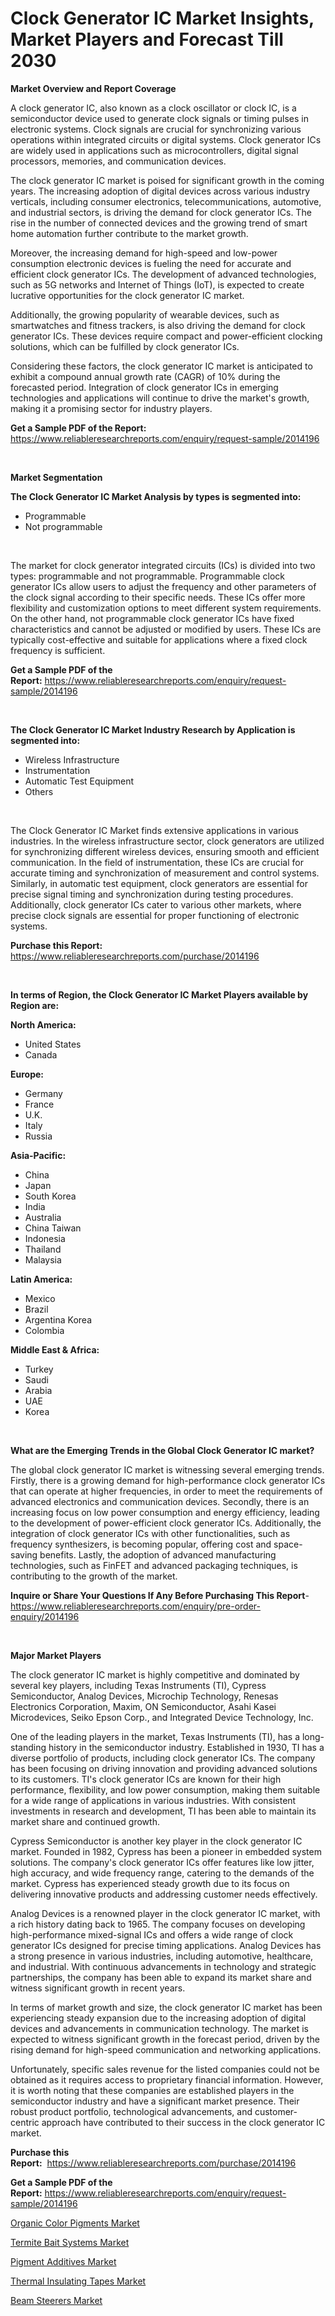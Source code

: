 <p><h1>Clock Generator IC Market Insights, Market Players and Forecast Till 2030</h1></p><p><strong>Market Overview and Report Coverage</strong></p>
<p><p>A clock generator IC, also known as a clock oscillator or clock IC, is a semiconductor device used to generate clock signals or timing pulses in electronic systems. Clock signals are crucial for synchronizing various operations within integrated circuits or digital systems. Clock generator ICs are widely used in applications such as microcontrollers, digital signal processors, memories, and communication devices.</p><p>The clock generator IC market is poised for significant growth in the coming years. The increasing adoption of digital devices across various industry verticals, including consumer electronics, telecommunications, automotive, and industrial sectors, is driving the demand for clock generator ICs. The rise in the number of connected devices and the growing trend of smart home automation further contribute to the market growth.</p><p>Moreover, the increasing demand for high-speed and low-power consumption electronic devices is fueling the need for accurate and efficient clock generator ICs. The development of advanced technologies, such as 5G networks and Internet of Things (IoT), is expected to create lucrative opportunities for the clock generator IC market.</p><p>Additionally, the growing popularity of wearable devices, such as smartwatches and fitness trackers, is also driving the demand for clock generator ICs. These devices require compact and power-efficient clocking solutions, which can be fulfilled by clock generator ICs.</p><p>Considering these factors, the clock generator IC market is anticipated to exhibit a compound annual growth rate (CAGR) of 10% during the forecasted period. Integration of clock generator ICs in emerging technologies and applications will continue to drive the market's growth, making it a promising sector for industry players.</p></p>
<p><strong>Get a Sample PDF of the Report:</strong> <a href="https://www.reliableresearchreports.com/enquiry/request-sample/2014196">https://www.reliableresearchreports.com/enquiry/request-sample/2014196</a></p>
<p>&nbsp;</p>
<p><strong>Market Segmentation</strong></p>
<p><strong>The Clock Generator IC Market Analysis by types is segmented into:</strong></p>
<p><ul><li>Programmable</li><li>Not programmable</li></ul></p>
<p>&nbsp;</p>
<p><p>The market for clock generator integrated circuits (ICs) is divided into two types: programmable and not programmable. Programmable clock generator ICs allow users to adjust the frequency and other parameters of the clock signal according to their specific needs. These ICs offer more flexibility and customization options to meet different system requirements. On the other hand, not programmable clock generator ICs have fixed characteristics and cannot be adjusted or modified by users. These ICs are typically cost-effective and suitable for applications where a fixed clock frequency is sufficient.</p></p>
<p><strong>Get a Sample PDF of the Report:</strong>&nbsp;<a href="https://www.reliableresearchreports.com/enquiry/request-sample/2014196">https://www.reliableresearchreports.com/enquiry/request-sample/2014196</a></p>
<p>&nbsp;</p>
<p><strong>The Clock Generator IC Market Industry Research by Application is segmented into:</strong></p>
<p><ul><li>Wireless Infrastructure</li><li>Instrumentation</li><li>Automatic Test Equipment</li><li>Others</li></ul></p>
<p>&nbsp;</p>
<p><p>The Clock Generator IC Market finds extensive applications in various industries. In the wireless infrastructure sector, clock generators are utilized for synchronizing different wireless devices, ensuring smooth and efficient communication. In the field of instrumentation, these ICs are crucial for accurate timing and synchronization of measurement and control systems. Similarly, in automatic test equipment, clock generators are essential for precise signal timing and synchronization during testing procedures. Additionally, clock generator ICs cater to various other markets, where precise clock signals are essential for proper functioning of electronic systems.</p></p>
<p><strong>Purchase this Report:</strong>&nbsp; <a href="https://www.reliableresearchreports.com/purchase/2014196">https://www.reliableresearchreports.com/purchase/2014196</a></p>
<p>&nbsp;</p>
<p><strong>In terms of Region, the Clock Generator IC Market Players available by Region are:</strong></p>
<p>
    <p> <strong> North America: </strong>
        <ul>
            <li>United States</li>
            <li>Canada</li>
        </ul>
        </p> 
    <p> <strong> Europe: </strong>
        <ul>
            <li>Germany</li>
            <li>France</li>
            <li>U.K.</li>
            <li>Italy</li>
            <li>Russia</li>
        </ul>
        </p> 
    <p> <strong> Asia-Pacific: </strong>
        <ul>
            <li>China</li>
            <li>Japan</li>
            <li>South Korea</li>
            <li>India</li>
            <li>Australia</li>
            <li>China Taiwan</li>
            <li>Indonesia</li>
            <li>Thailand</li>
            <li>Malaysia</li>
        </ul>
        </p> 
    <p> <strong> Latin America: </strong>
        <ul>
            <li>Mexico</li>
            <li>Brazil</li>
            <li>Argentina Korea</li>
            <li>Colombia</li>
        </ul>
        </p> 
    <p> <strong> Middle East & Africa: </strong>
        <ul>
            <li>Turkey</li>
            <li>Saudi</li>
            <li>Arabia</li>
            <li>UAE</li>
            <li>Korea</li>
        </ul>
    </p>
    </p>
<p>&nbsp;</p>
<p><strong>What are the Emerging Trends in the Global Clock Generator IC market?</strong></p>
<p><p>The global clock generator IC market is witnessing several emerging trends. Firstly, there is a growing demand for high-performance clock generator ICs that can operate at higher frequencies, in order to meet the requirements of advanced electronics and communication devices. Secondly, there is an increasing focus on low power consumption and energy efficiency, leading to the development of power-efficient clock generator ICs. Additionally, the integration of clock generator ICs with other functionalities, such as frequency synthesizers, is becoming popular, offering cost and space-saving benefits. Lastly, the adoption of advanced manufacturing technologies, such as FinFET and advanced packaging techniques, is contributing to the growth of the market.</p></p>
<p><strong>Inquire or Share Your Questions If Any Before Purchasing This Report</strong>- <a href="https://www.reliableresearchreports.com/enquiry/pre-order-enquiry/2014196">https://www.reliableresearchreports.com/enquiry/pre-order-enquiry/2014196</a></p>
<p>&nbsp;</p>
<p><strong>Major Market Players</strong></p>
<p><p>The clock generator IC market is highly competitive and dominated by several key players, including Texas Instruments (TI), Cypress Semiconductor, Analog Devices, Microchip Technology, Renesas Electronics Corporation, Maxim, ON Semiconductor, Asahi Kasei Microdevices, Seiko Epson Corp., and Integrated Device Technology, Inc.</p><p>One of the leading players in the market, Texas Instruments (TI), has a long-standing history in the semiconductor industry. Established in 1930, TI has a diverse portfolio of products, including clock generator ICs. The company has been focusing on driving innovation and providing advanced solutions to its customers. TI's clock generator ICs are known for their high performance, flexibility, and low power consumption, making them suitable for a wide range of applications in various industries. With consistent investments in research and development, TI has been able to maintain its market share and continued growth.</p><p>Cypress Semiconductor is another key player in the clock generator IC market. Founded in 1982, Cypress has been a pioneer in embedded system solutions. The company's clock generator ICs offer features like low jitter, high accuracy, and wide frequency range, catering to the demands of the market. Cypress has experienced steady growth due to its focus on delivering innovative products and addressing customer needs effectively.</p><p>Analog Devices is a renowned player in the clock generator IC market, with a rich history dating back to 1965. The company focuses on developing high-performance mixed-signal ICs and offers a wide range of clock generator ICs designed for precise timing applications. Analog Devices has a strong presence in various industries, including automotive, healthcare, and industrial. With continuous advancements in technology and strategic partnerships, the company has been able to expand its market share and witness significant growth in recent years.</p><p>In terms of market growth and size, the clock generator IC market has been experiencing steady expansion due to the increasing adoption of digital devices and advancements in communication technology. The market is expected to witness significant growth in the forecast period, driven by the rising demand for high-speed communication and networking applications.</p><p>Unfortunately, specific sales revenue for the listed companies could not be obtained as it requires access to proprietary financial information. However, it is worth noting that these companies are established players in the semiconductor industry and have a significant market presence. Their robust product portfolio, technological advancements, and customer-centric approach have contributed to their success in the clock generator IC market.</p></p>
<p><strong>Purchase this Report:</strong>&nbsp;&nbsp;<a href="https://www.reliableresearchreports.com/purchase/2014196">https://www.reliableresearchreports.com/purchase/2014196</a></p>
<p></p>
<p><strong>Get a Sample PDF of the Report:</strong>&nbsp;<a href="https://www.reliableresearchreports.com/enquiry/request-sample/2014196">https://www.reliableresearchreports.com/enquiry/request-sample/2014196</a></p>
<p><p><a href="https://medium.com/@amrutreliable23/organic-color-pigments-market-insights-into-market-cagr-market-trends-and-growth-strategies-b171912e1750">Organic Color Pigments Market</a></p><p><a href="https://medium.com/@abhishekreliable23/decoding-termite-bait-systems-market-metrics-market-share-trends-and-growth-patterns-4e17b15b146a">Termite Bait Systems Market</a></p><p><a href="https://medium.com/@robinsinghrp23/pigment-additives-market-comprehensive-assessment-by-type-application-and-geography-4ccdf57af1ba">Pigment Additives Market</a></p><p><a href="https://github.com/melchekhinf/Market-Research-Report-List-1/blob/main/thermal-insulating-tapes-market.md">Thermal Insulating Tapes Market</a></p><p><a href="https://github.com/merzlyukov93/Market-Research-Report-List-1/blob/main/beam-steerers-market.md">Beam Steerers Market</a></p></p>